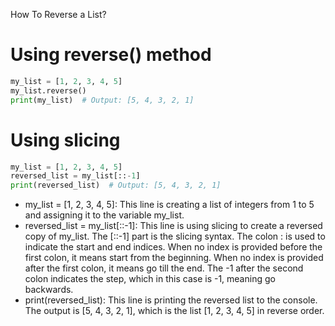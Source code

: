 How To Reverse a List?

# Using reverse() method  
```python
my_list = [1, 2, 3, 4, 5]  
my_list.reverse()  
print(my_list)  # Output: [5, 4, 3, 2, 1]  
  ```
# Using slicing  
```python
my_list = [1, 2, 3, 4, 5]  
reversed_list = my_list[::-1]  
print(reversed_list)  # Output: [5, 4, 3, 2, 1]
```



- my_list = [1, 2, 3, 4, 5]: This line is creating a list of integers from 1 to 5 and assigning it to the variable my_list.  
- reversed_list = my_list[::-1]: This line is using slicing to create a reversed copy of my_list. The [::-1] part is the slicing syntax. The colon : is used to indicate the start and end indices. When no index is provided before the first colon, it means start from the beginning. When no index is provided after the first colon, it means go till the end. The -1 after the second colon indicates the step, which in this case is -1, meaning go backwards.  
- print(reversed_list): This line is printing the reversed list to the console. The output is [5, 4, 3, 2, 1], which is the list [1, 2, 3, 4, 5] in reverse order.
